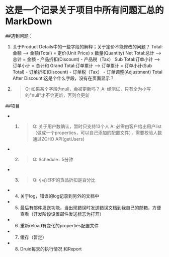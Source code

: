 # 这是一个记录关于项目中所有问题汇总的MarkDown

##遇到问题：
1. 关于Product Details中的一些字段的解释；关于定价不能修改的问题？
     Total:金额 --> 金额(Total) = 定价(Unit Price) x 数量(Quantity)
     Net Total:总计 --> 总计 = 金额 - 产品折扣(Discount) - 产品税（Tax）
     Sub Total:订单小计 --> 订单小计 = 总计和
     Grand Total:订单累计 --> 订单累计 = 订单小计(Sub Total) - 订单折扣(Discount) - 订单税（Tax） - 订单调整(Adjustment)
     Total After Discount:这是个什么字段，没有在页面显示？
2.  > Q: 如果某个字段为null，会被更新吗？
      A: 经测试，只有全为小写的"null"才不会更新，否则会更新

##项目
* 1. > Q: 关于用户数确认，暂时只支持13个人
     A: 必需由客户给出用户list（做成一个properties，可以自己添加的配置文件），需要校验人数通过ZOHO API(getUsers)
* 2. > Q: Schedule : 5分钟
* 3. > Q: 小心ERP的货品折扣是百分比
* 4. 关于log，错误的log记录到另外的文档中
* 5. 最后有邮件发送功能，当出现错误时发送错误文档到我自己的邮箱，方便查看（开发阶段设置邮件发送标志为打开）
* 6. 重新reload有变化的properties配置文件
* 7. 缓存（暂定）
* 8. Druid每天的执行情况 和Report



